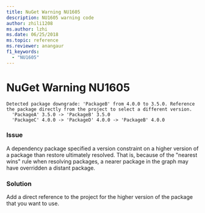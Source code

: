 ```yaml
---
title: NuGet Warning NU1605
description: NU1605 warning code
author: zhili1208
ms.author: lzhi
ms.date: 06/25/2018
ms.topic: reference
ms.reviewer: anangaur
f1_keywords: 
  - "NU1605"
---
```


# NuGet Warning NU1605

```
Detected package downgrade: 'PackageB' from 4.0.0 to 3.5.0. Reference the package directly from the project to select a different version.
  'PackageA' 3.5.0 -> 'PackageB' 3.5.0
  'PackageC' 4.0.0 -> 'PackageD' 4.0.0 -> 'PackageB' 4.0.0
```

### Issue
A dependency package specified a version constraint on a higher version of a package than restore ultimately resolved. That is, because of the "nearest wins" rule when resolving packages, a nearer package in the graph may have overridden a distant package.

### Solution
Add a direct reference to the project for the higher version of the package that you want to use.